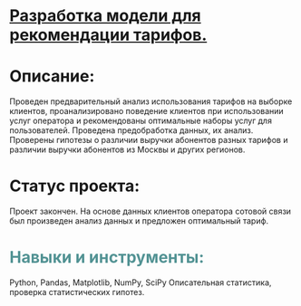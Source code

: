 
<h1 align="left"><a href="https://github.com/Shakal-tabaki/yandex_practicum/blob/main/project_determination_of_alloy_temperature/alloy_temperature_determination_project.ipynb" target="_blank">Разработка модели для рекомендации тарифов.</a></h1>

<h1>Описание:</h1>

Проведен предварительный анализ использования тарифов на выборке клиентов,
проанализировано поведение клиентов при использовании услуг оператора и
рекомендованы оптимальные наборы услуг для пользователей. Проведена предобработка
данных, их анализ. Проверены гипотезы о различии выручки абонентов разных тарифов и
различии выручки абонентов из Москвы и других регионов. 


<h1>Статус проекта:</h1>
Проект закончен. На основе данных клиентов оператора сотовой связи был произведен анализ данных и предложен оптимальный тариф.

<h1 style="color:#539394">Навыки и инструменты:</h1>
Python, Pandas, Matplotlib, NumPy, SciPy</dir>
Описательная статистика, проверка статистических гипотез.
